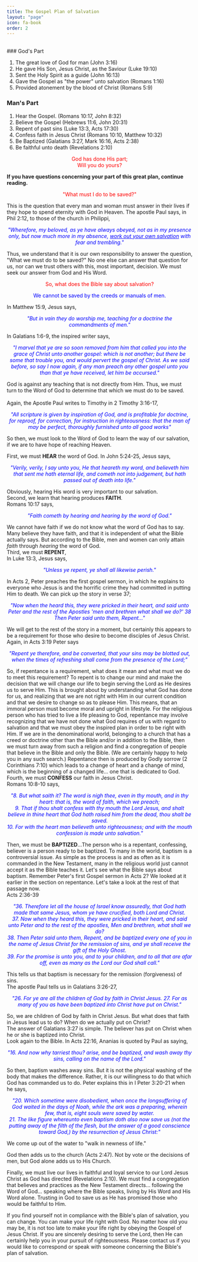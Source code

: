 ```yaml
---
title: The Gospel Plan of Salvation
layout: "page"
icon: fa-book
order: 2
---
```

<br/>
### God's Part

1.	The great love of God for man (John 3:16)  
2.	He gave His Son, Jesus Christ, as the Saviour (Luke 19:10)  
3. Sent the Holy Spirit as a guide (John 16:13)  
4.	Gave the Gospel as "the power" unto salvation (Romans 1:16)  
5.	Provided atonement by the blood of Christ (Romans 5:9)  

### Man's Part

1. Hear the Gospel. (Romans 10:17, John 8:32)  
2.	Believe the Gospel (Hebrews 11:6, John 20:31)  
3.	Repent of past sins (Luke 13:3, Acts 17:30)  
4.	Confess faith in Jesus Christ (Romans 10:10, Matthew 10:32)  
5.	Be Baptized (Galatians 3:27, Mark 16:16, Acts 2:38)  
6. Be faithful unto death (Revelations 2:10)  

<p style="text-align: center; color: red;">God has done His part;<br/>Will you do yours?</p>

**If you have questions concerning your part of this great plan, continue reading.**  

<p style="text-align: center; color: red;">"What must I do to be saved?"</p>

This is the question that every man and woman must answer in their lives if they hope to spend eternity with God in Heaven. The apostle Paul says, in Phil 2:12, to those of the church in Philippi,  

<p style="text-align: center; color: blue;"><i>"Wherefore, my beloved, as ye have always obeyed, not as in my presence only, but now much more in my absence, <u>work out your own salvation</u> with fear and trembling."</i></p>

Thus, we understand that it is our own responsibility to answer the question, "What we must do to be saved?" No one else can answer that question for us, nor can we trust others with this, most important, decision. We must seek our answer from God and His Word.  

<p style="text-align: center; color: red;">So, what does the Bible say about salvation?</p>

<p style="text-align: center; color: blue;">We cannot be saved by the creeds or manuals of men.</p>

In Matthew 15:9, Jesus says,  

<p style="text-align: center; color: blue;"><i>"But in vain they do worship me, teaching for a doctrine the commandments of men."</i></p>

In Galatians 1:6-9, the inspired writer says,  

<p style="text-align: center; color: blue;"><i>"I marvel that ye are so soon removed from him that called you into the grace of Christ unto another gospel: which is not another; but there be some that trouble you, and would pervert the gospel of Christ. As we said before, so say I now again, if any man preach any other gospel unto you than that ye have received, let him be accursed."</i></p>

God is against any teaching that is not directly from Him. Thus, we must turn to the Word of God to determine that which we must do to be saved.  
<br/>
Again, the Apostle Paul writes to Timothy in 2 Timothy 3:16-17,

<p style="text-align: center; color: blue;"><i>"All scripture is given by inspiration of God, and is profitable for doctrine, for reproof, for correction, for instruction in righteousness: that the man of may be perfect, thoroughly furnished unto all good works"</i></p>

So then, we must look to the Word of God to learn the way of our salvation, if we are to have hope of reaching Heaven.
<br/>

First, we must **HEAR** the word of God. In John 5:24-25, Jesus says,

<p style="text-align: center; color: blue;"><i>"Verily, verily, I say unto you, He that heareth my word, and believeth him that sent me hath eternal life, and cometh not into judgement, but hath passed out of death into life."</i></p>

Obviously, hearing His word is very important to our salvation.  
Second, we learn that hearing produces **FAITH**.  
Romans 10:17 says,  

<p style="text-align: center; color: blue;"><i>"Faith cometh by hearing and hearing by the word of God."</i></p>

We cannot have faith if we do not know what the word of God has to say. Many believe they have faith, and that it is independent of what the Bible actually says. But according to the Bible, men and women can only attain *faith* through *hearing* the word of God.
<br/>
Third, we must **REPENT**,  
In Luke 13:3, Jesus says,

<p style="text-align: center; color: blue;"><i>"Unless ye repent, ye shall all likewise perish."</i></p>

In Acts 2, Peter preaches the first gospel sermon, in which he explains to everyone who Jesus is and the horrific crime they had committed in putting Him to death. We can pick up the story in verse 37;

<p style="text-align: center; color: blue;"><i>"Now when the heard this, they were pricked in their heart, and said unto Peter and the rest of the Apostles 'men and brethren what shall we do?' 38 Then Peter said unto them, Repent..."</i></p>

We will get to the rest of the story in a moment, but certainly this appears to be a requirement for those who desire to become disciples of Jesus Christ.  
Again, in Acts 3:19 Peter says

<p style="text-align: center; color: blue;"><i>"Repent ye therefore, and be converted, that your sins may be blotted out, when the times of refreshing shall come from the presence of the Lord;"</i></p>

So, if repentance is a requirement, what does it mean and what must we do to meet this requirement? To repent is to change our mind and make the decision that we will change our life to begin serving the Lord as He desires us to serve Him. This is brought about by understanding what God has done for us, and realizing that we are not right with Him in our current condition and that we desire to change so as to please Him. This means, that an immoral person must become moral and upright in lifestyle. For the religious person who has tried to live a life pleasing to God, repentance may involve recognizing that we have not done what God requires of us with regard to salvation and that we must obey the inspired plan in order to be right with Him. If we are in the denominational world, belonging to a church that has a creed or doctrine other than the Bible and/or in addition to the Bible, then we must turn away from such a religion and find a congregation of people that believe in the Bible and only the Bible. (We are certainly happy to help you in any such search.) Repentance then is produced by Godly sorrow (2 Corinthians 7:10) which leads to a change of heart and a change of mind, which is the beginning of a changed life... one that is dedicated to God.  
Fourth, we must **CONFESS** our faith in Jesus Christ.  
Romans 10:8-10 says,

<p style="text-align: center; color: blue;"><i>"8. But what saith it? The word is nigh thee, even in thy mouth, and in thy heart: that is, the word of faith, which we preach;<br/>
9. That if thou shalt confess with thy mouth the Lord Jesus, and shalt believe in thine heart that God hath raised him from the dead, thou shalt be saved.<br/>
10. For with the heart man believeth unto righteousness; and with the mouth confession is made unto salvation."</i></p>

Then, we must be **BAPTIZED**...The person who is a repentant, confessing, believer is a person ready to be baptized. To many in the world, baptism is a controversial issue. As simple as the process is and as often as it is commanded in the New Testament, many in the religious world just cannot accept it as the Bible teaches it. Let's see what the Bible says about baptism. Remember Peter's first Gospel sermon in Acts 2? We looked at it earlier in the section on repentance. Let's take a look at the rest of that passage now.  
Acts 2:36-39

<p style="text-align: center; color: blue;"><i>"36. Therefore let all the house of Israel know assuredly, that God hath made that same Jesus, whom ye have crucified, both Lord and Christ.<br/>
37. Now when they heard this, they were pricked in their heart, and said unto Peter and to the rest of the apostles, Men and brethren, what shall we do?<br/>
38. Then Peter said unto them, Repent, and be baptized every one of you in the name of Jesus Christ for the remission of sins, and ye shall receive the gift of the Holy Ghost.<br/>
39. For the promise is unto you, and to your children, and to all that are afar off, even as many as the Lord our God shall call."</i></p>

This tells us that baptism is necessary for the remission (forgiveness) of sins.  
The apostle Paul tells us in Galatians 3:26-27,

<p style="text-align: center; color: blue;"><i>"26. For ye are all the children of God by faith in Christ Jesus.
27. For as many of you as have been baptized into Christ have put on Christ."</i></p>

So, we are children of God by faith in Christ Jesus. But what does that faith in Jesus lead us to do? When do we actually put on Christ?  
The answer of Galatians 3:27 is simple. The believer has put on Christ when he or she is baptized into Christ.  
Look again to the Bible. In Acts 22:16, Ananias is quoted by Paul as saying,

<p style="text-align: center; color: blue;"><i>"16. And now why tarriest thou? arise, and be baptized, and wash away thy sins, calling on the name of the Lord."</i></p>

So then, baptism washes away sins. But it is not the physical washing of the body that makes the difference. Rather, it is our willingness to do that which God has commanded us to do. Peter explains this in I Peter 3:20-21 when he says,

<p style="text-align: center; color: blue;"><i>"20. Which sometime were disobedient, when once the longsuffering of God waited in the days of Noah, while the ark was a preparing, wherein few, that is, eight souls were saved by water.<br/>21. The like figure whereunto even baptism doth also now save us (not the putting away of the filth of the flesh, but the answer of a good conscience toward God,) by the resurrection of Jesus Christ:"</i></p>

We come up out of the water to "walk in newness of life."  

God then adds us to the church (Acts 2:47). Not by vote or the decisions of men, but God alone adds us to His Church.  

Finally, we must live our lives in faithful and loyal service to our Lord Jesus Christ as God has directed (Revelations 2:10). We must find a congregation that believes and practices as the New Testament directs... following the Word of God... speaking where the Bible speaks, living by His Word and His Word alone. Trusting in God to save us as He has promised those who would be faithful to Him.  

If you find yourself not in compliance with the Bible's plan of salvation, you can change. You can make your life right with God. No matter how old you may be, it is not too late to make your life right by obeying the Gospel of Jesus Christ. If you are sincerely desiring to serve the Lord, then He can certainly help you in your pursuit of righteousness. Please contact us if you would like to correspond or speak with someone concerning the Bible's plan of salvation.

